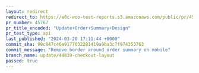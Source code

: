 ```yaml
---
layout: redirect
redirect_to: https://a8c-woo-test-reports.s3.amazonaws.com/public/pr/45767/api/index.html
pr_number: 45767
pr_title_encoded: "Update+Order+Summary+Design"
pr_test_type: api
last_published: "2024-03-20 17:11:44 +0000"
commit_sha: 99c847c46a9177032281419a9ba3c7f974353763
commit_message: "Remove border around order summary on mobile"
branch_name: update/44839-checkout-layout
passed: true
---
```


